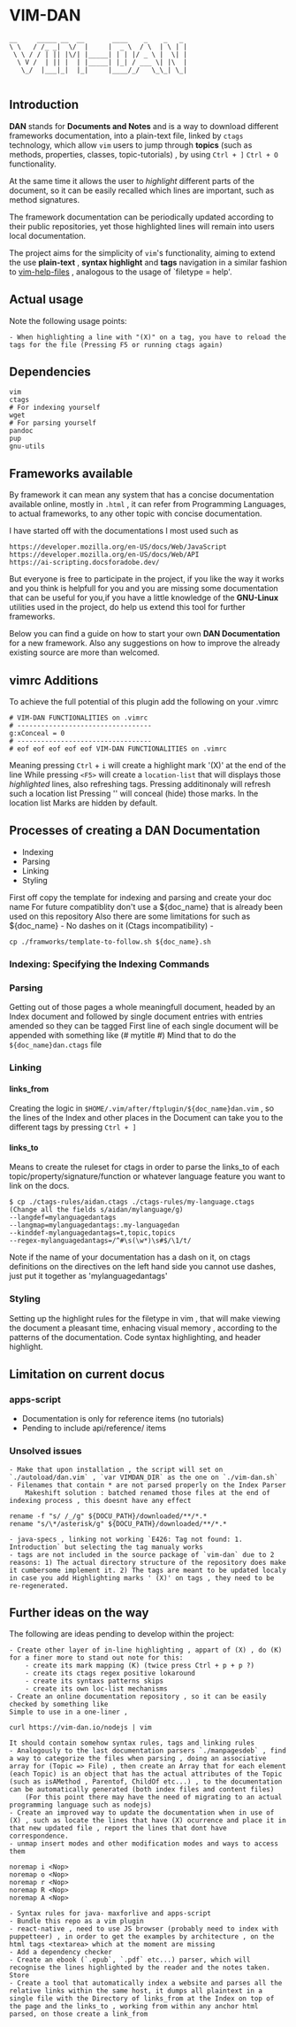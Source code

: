 # VIM-DAN

```
__     _____ __  __       ____    _    _   _  
\ \   / /_ _|  \/  |     |  _ \  / \  | \ | | 
 \ \ / / | || |\/| |_____| | | |/ _ \ |  \| | 
  \ V /  | || |  | |_____| |_| / ___ \| |\  | 
   \_/  |___|_|  |_|     |____/_/   \_\_| \_| 
                                              
```

## Introduction

**DAN** stands for **Documents and Notes** and is a way to download different frameworks documentation, into a plain-text file, linked by `ctags` technology, which allow `vim` users to jump through **topics** (such as methods, properties, classes, topic-tutorials) , by using `Ctrl + ]` `Ctrl + O` functionality.

At the same time it allows the user to *highlight* different parts of the document, so it can be easily recalled which lines are important, such as method signatures.

The framework documentation can be periodically updated according to their public repositories, yet those highlighted lines will remain into users local documentation.

The project aims for the simplicity of `vim`'s functionality, aiming to extend the use **plain-text** , **syntax highlight** and **tags** navigation in a similar fashion to [vim-help-files](https://vimhelp.org/) , analogous to the usage of `filetype = help'.


## Actual usage

Note the following usage points:

    - When highlighting a line with "(X)" on a tag, you have to reload the tags for the file (Pressing F5 or running ctags again)



## Dependencies

```
vim
ctags
# For indexing yourself
wget
# For parsing yourself
pandoc
pup
gnu-utils
```

## Frameworks available

By framework it can mean any system that has a concise documentation available online, mostly in `.html` , it can refer from Programming Languages, to actual frameworks, to any other topic with concise documentation.

I have started off with the documentations I most used such as

```
https://developer.mozilla.org/en-US/docs/Web/JavaScript
https://developer.mozilla.org/en-US/docs/Web/API
https://ai-scripting.docsforadobe.dev/
```

But everyone is free to participate in the project, if you like the way it works and you think is helpfull for you and you are missing some documentation that can be useful for you,if you have a little knowledge of the **GNU-Linux** utilities used in the project, do help us extend this tool for further frameworks.

Below you can find a guide on how to start your own **DAN Documentation** for a new framework.
Also any suggestions on how to improve the already existing source are more than welcomed.

## vimrc Additions

To achieve the full potential of this plugin add the following on your .vimrc
```
# VIM-DAN FUNCTIONALITIES on .vimrc
# ----------------------------------
g:xConceal = 0
# ----------------------------------
# eof eof eof eof eof VIM-DAN FUNCTIONALITIES on .vimrc
```

Meaning pressing `Ctrl` + `i` will create a highlight mark '(X)' at the end of the line
While pressing `<F5>` will create a `location-list` that will displays those *highlighted* lines, also refreshing tags. Pressing additinonaly will refresh such a location list
Pressing '<F4>' will conceal (hide) those marks. In the location list Marks are hidden by default.

## Processes of creating a DAN Documentation

- Indexing
- Parsing
- Linking
- Styling

First off copy the template for indexing and parsing and create your doc name
For future compatiblity don't use a ${doc_name} that is already been used on this repository
Also there are some limitations for such as ${doc_name}
    - No dashes on it (Ctags incompatibility)
    - 

```
cp ./framworks/template-to-follow.sh ${doc_name}.sh
```


### Indexing: Specifying the Indexing Commands

### Parsing
Getting out of those pages a whole meaningfull document, headed by an Index document and followed by single document entries with entries amended so they can be tagged 
First line of each single document will be appended with something like (# mytitle #)
Mind that to do the `${doc_name}dan.ctags` file

### Linking 
#### links_from
Creating the logic in `$HOME/.vim/after/ftplugin/${doc_name}dan.vim` , so the lines of the Index and other places in the Document can take you to the different tags by pressing `Ctrl + ]` 

#### links_to
Means to create the ruleset for ctags in order to parse the links_to of each topic/property/signature/function or whatever language feature you want to link on the docs.

```
$ cp ./ctags-rules/aidan.ctags ./ctags-rules/my-language.ctags
(Change all the fields s/aidan/mylanguage/g)
--langdef=mylanguagedantags
--langmap=mylanguagedantags:.my-languagedan
--kinddef-mylanguagedantags=t,topic,topics
--regex-mylanguagedantags=/^#\s(\w*)\s#$/\1/t/
```

Note if the name of your documentation has a dash on it, on ctags definitions on the directives on the left hand side you cannot use dashes, just put it together as 'mylanguagedantags'

### Styling 
Setting up the highlight rules for the filetype in vim , that will make viewing the document a pleasant time, enhacing visual memory , according to the patterns of the documentation.
Code syntax highlighting, and header highlight.


## Limitation on current docus

### apps-script
- Documentation is only for reference items (no tutorials)
- Pending to include api/reference/ items

### Unsolved issues
    - Make that upon installation , the script will set on `./autoload/dan.vim` , `var VIMDAN_DIR` as the one on `./vim-dan.sh`
    - Filenames that contain * are not parsed properly on the Index Parser
        Makeshift solution : batched renamed those files at the end of indexing process , this doesnt have any effect

```
rename -f "s/ /_/g" ${DOCU_PATH}/downloaded/**/*.*
rename "s/\*/asterisk/g" ${DOCU_PATH}/downloaded/**/*.*
```
    - java-specs , linking not working `E426: Tag not found: 1. Introduction` but selecting the tag manualy works
    - tags are not included in the source package of `vim-dan` due to 2 reasons: 1) The actual directory structure of the repository does make it cumbersome implement it. 2) The tags are meant to be updated localy in case you add Highlighting marks ' (X)' on tags , they need to be re-regenerated.

## Further ideas on the way

The following are ideas pending to develop within the project:

    - Create other layer of in-line highlighting , appart of (X) , do (K) for a finer more to stand out note for this:
        - create its mark mapping (K) (twice press Ctrl + p + p ?)
        - create its ctags regex positive lokaround
        - create its syntaxs patterns skips
        - create its own loc-list mechanisms
    - Create an online documentation repository , so it can be easily checked by something like
    Simple to use in a one-liner , 
 ```
curl https://vim-dan.io/nodejs | vim
 ``` 
    It should contain somehow syntax rules, tags and linking rules
    - Analogously to the last documentation parsers `./manpagesdeb` , find a way to categorize the files when parsing , doing an associative array for (Topic => File) , then create an Array that for each element (each Topic) is an object that has the actual attributes of the Topic (such as isAMethod , Parentof, ChildOf etc...) , to the documentation can be automatically generated (both index files and content files)
        (For this point there may have the need of migrating to an actual programming language such as nodejs)
    - Create an improved way to update the documentation when in use of (X) , such as locate the lines that have (X) ocurrence and place it in that new updated file , report the lines that dont have correspondence.
    - unmap insert modes and other modification modes and ways to access them
```
noremap i <Nop>
noremap o <Nop>
noremap r <Nop>
noremap R <Nop>
noremap A <Nop>
```
    - Syntax rules for java- maxforlive and apps-script
    - Bundle this repo as a vim plugin
    - react-native , need to use JS browser (probably need to index with puppetteer) , in order to get the examples by architecture , on the html tags <textarea> which at the moment are missing
    - Add a dependency checker
    - Create an ebook (`.epub`, `.pdf` etc...) parser, which will recognise the lines highlighted by the reader and the notes taken. Store
    - Create a tool that automatically index a website and parses all the relative links within the same host, it dumps all plaintext in a single file with the Directory of links_from at the Index on top of the page and the links_to , working from within any anchor html parsed, on those create a link_from

